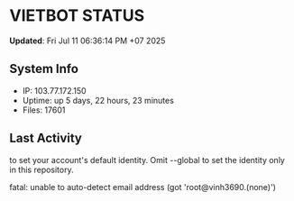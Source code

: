 # VIETBOT STATUS
**Updated**: Fri Jul 11 06:36:14 PM +07 2025

## System Info
- IP: 103.77.172.150
- Uptime: up 5 days, 22 hours, 23 minutes
- Files: 17601

## Last Activity

to set your account's default identity.
Omit --global to set the identity only in this repository.

fatal: unable to auto-detect email address (got 'root@vinh3690.(none)')
